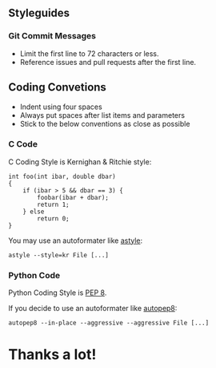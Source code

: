 ## Styleguides

### Git Commit Messages

* Limit the first line to 72 characters or less.
* Reference issues and pull requests after the first line.


## Coding Convetions

* Indent using four spaces
* Always put spaces after list items and parameters
* Stick to the below conventions as close as possible

### C Code

C Coding Style is Kernighan & Ritchie style:

```
int foo(int ibar, double dbar)
{
    if (ibar > 5 && dbar == 3) {
        foobar(ibar + dbar);
        return 1;
    } else
        return 0;
}
```

You may use an autoformater like [astyle](http://astyle.sourceforge.net/):

```
astyle --style=kr File [...]
```

### Python Code

Python Coding Style is [PEP 8](https://www.python.org/dev/peps/pep-0008/).

If you decide to use an autoformater like [autopep8](https://pypi.org/project/autopep8/):

```
autopep8 --in-place --aggressive --aggressive File [...]
```

# Thanks a lot!